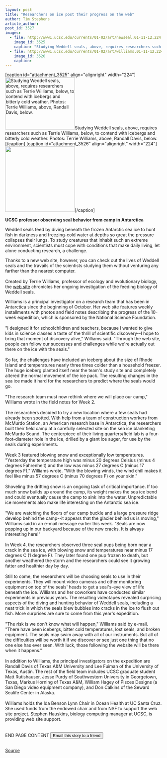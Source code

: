 ```yaml
---
layout: post
title: "Researchers on ice post their progress on the web"
author: Tim Stephens
article_author: 
post_id: 3527
images:
  - file: http://www1.ucsc.edu/currents/01-02/art/newseal.01-11-12.224.jpg
    image_id: 3525
    caption: "Studying Weddell seals, above, requires researchers such as Terrie Williams, below, to contend with icebergs and bitterly cold weather. Photos: Terrie Williams, above, Randall Davis, below."
  - file: http://www1.ucsc.edu/currents/01-02/art/williams.01-11-12.224.jpg
    image_id: 3526
    caption: 
---
```


[caption id="attachment_3525" align="alignright" width="224"]<a href="http://dev-ucsc-news.pantheonsite.io/wp-content/uploads/2001/11/newseal.01-11-12.224.jpg"><img class="size-full wp-image-3525" src="http://dev-ucsc-news.pantheonsite.io/wp-content/uploads/2001/11/newseal.01-11-12.224.jpg" alt="Studying Weddell seals, above, requires researchers such as Terrie Williams, below, to contend with icebergs and bitterly cold weather. Photos: Terrie Williams, above, Randall Davis, below." width="224" height="168" /></a>Studying Weddell seals, above, requires researchers such as Terrie Williams, below, to contend with icebergs and bitterly cold weather. Photos: Terrie Williams, above, Randall Davis, below.[/caption]
[caption id="attachment_3526" align="alignright" width="224"]<a href="http://dev-ucsc-news.pantheonsite.io/wp-content/uploads/2001/11/williams.01-11-12.224.jpg"><img class="size-full wp-image-3526" src="http://dev-ucsc-news.pantheonsite.io/wp-content/uploads/2001/11/williams.01-11-12.224.jpg" alt="" width="224" height="211" /></a>[/caption]
<p>
  <b>UCSC professor observing seal behavior from camp in Antarctica</b>
</p>
<p>
  Weddell seals feed by diving beneath the frozen Antarctic sea ice to hunt fish in darkness and freezing-cold water at depths so great the pressure collapses their lungs. To study creatures that inhabit such an extreme environment, scientists must cope with conditions that make daily living, let alone conducting research, a challenge.
</p>Thanks to a new web site, however, you can check out the lives of Weddell seals and the travails of the scientists studying them without venturing any farther than the nearest computer.<br>
<br>
Created by Terrie Williams, professor of ecology and evolutionary biology, the <a href="http://www.biology.ucsc.edu/people/williams/antarctic/">web site</a> chronicles her ongoing investigation of the feeding biology of Weddell seals.
<p>
  Williams is a principal investigator on a research team that has been in Antarctica since the beginning of October. Her web site features weekly installments with photos and field notes describing the progress of the 10-week expedition, which is sponsored by the National Science Foundation.<br>
  <br>
  "I designed it for schoolchildren and teachers, because I wanted to give kids in science classes a taste of the thrill of scientific discovery--I hope to bring that moment of discovery alive," Williams said. "Through the web site, people can follow our successes and challenges while we're actually out there on the ice with the seals."<br>
  <br>
  So far, the challenges have included an iceberg about the size of Rhode Island and temperatures nearly three times colder than a household freezer. The huge iceberg planted itself near the team's study site and completely altered the normal movement of the ice pack. The resulting changes in the sea ice made it hard for the researchers to predict where the seals would go.<br>
  <br>
  "The research team must now rethink where we will place our camp," Williams wrote in the field notes for Week 2.<br>
  <br>
  The researchers decided to try a new location where a few seals had already been spotted. With help from a team of construction workers from McMurdo Station, an American research base in Antarctica, the researchers built their field camp at a carefully selected site on the sea ice blanketing McMurdo Sound. The centerpiece of their living quarters/field lab is a four-foot-diameter hole in the ice, drilled by a giant ice auger, for use by the seals during experiments.<br>
  <br>
  Week 3 featured blowing snow and exceptionally low temperatures. "Yesterday the temperature high was minus 20 degrees Celsius (minus 4 degrees Fahrenheit) and the low was minus 27 degrees C (minus 17 degrees F)," Williams wrote. "With the blowing winds, the wind chill makes it feel like minus 57 degrees C (minus 70 degrees F) on your skin."<br>
  <br>
  Shoveling the drifting snow is an ongoing task of critical importance. If too much snow builds up around the camp, its weight makes the sea ice bend and could eventually cause the camp to sink into the water. Unpredictable ice movements also make life interesting on the Antarctic sea ice.<br>
  <br>
  "We are watching the floors of our camp buckle and a large pressure ridge develop behind the camp--it appears that the glacier behind us is moving," Williams said in an e-mail message earlier this week. "Seals are now popping up in our backyard because of the new cracks. It is always interesting here!"<br>
  <br>
  In Week 4, the researchers observed three seal pups being born near a crack in the sea ice, with blowing snow and temperatures near minus 17 degrees C (1 degree F). They later found one pup frozen to death, but another weathered the storm and the researchers could see it growing fatter and healthier day by day.<br>
  <br>
  Still to come, the researchers will be choosing seals to use in their experiments. They will mount video cameras and other monitoring equipment on top of the seals' heads to get a seal's-eye view of life beneath the ice. Williams and her coworkers have conducted similar experiments in previous years. The resulting videotapes revealed surprising aspects of the diving and hunting behavior of Weddell seals, including a neat trick in which the seals blew bubbles into cracks in the ice to flush out fish. More surprises are sure to come from this year's expedition.<br>
  <br>
  "The risk is we don't know what will happen," Williams said by e-mail. "There have been icebergs, bitter cold temperatures, lost seals, and broken equipment. The seals may swim away with all of our instruments. But all of the difficulties will be worth it if we discover or see just one thing that no one else has ever seen. With luck, those following the website will be there when it happens."<br>
  <br>
  In addition to Williams, the principal investigators on the expedition are Randall Davis of Texas A&amp;M University and Lee Fuiman of the University of Texas, Austin. The rest of the field team includes UCSC graduate student Matt Rutishauser, Jesse Purdy of Southwestern University in Georgetown, Texas, Markus Horning of Texas A&amp;M, William Hagey of Pisces Designs (a San Diego video equipment company), and Don Calkins of the Seward Sealife Center in Alaska.<br>
  <br>
  Williams holds the Ida Benson Lynn Chair in Ocean Health at UC Santa Cruz. She used funds from the endowed chair and from NSF to support the web site project. Stephen Hauskins, biology computing manager at UCSC, is providing web site support.<br>
  <br>
  <br>
  END PAGE CONTENT <input name="t1" size="-1" type="hidden"> <input type="submit" value="Email this story to a friend">
</p>
<p>
  <img align="bottom" alt=" " border="0" height="1" src="../../images/trans.gif" width="385">
</p>
<p><a href="http://www1.ucsc.edu/currents/01-02/11-12/antarctic.html" title="Permalink to antarctic">Source</a></p>
